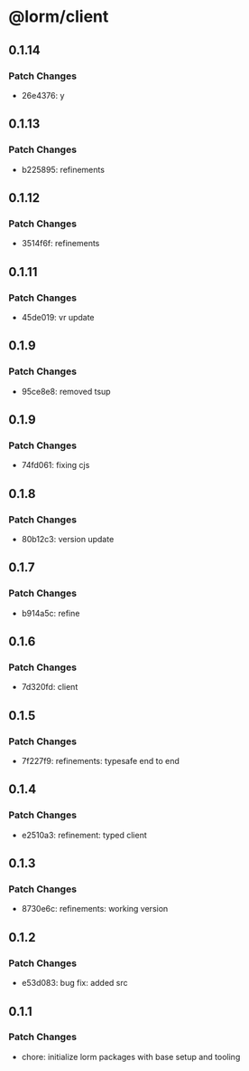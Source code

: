 # @lorm/client

## 0.1.14

### Patch Changes

- 26e4376: y

## 0.1.13

### Patch Changes

- b225895: refinements

## 0.1.12

### Patch Changes

- 3514f6f: refinements

## 0.1.11

### Patch Changes

- 45de019: vr update

## 0.1.9

### Patch Changes

- 95ce8e8: removed tsup

## 0.1.9

### Patch Changes

- 74fd061: fixing cjs

## 0.1.8

### Patch Changes

- 80b12c3: version update

## 0.1.7

### Patch Changes

- b914a5c: refine

## 0.1.6

### Patch Changes

- 7d320fd: client

## 0.1.5

### Patch Changes

- 7f227f9: refinements: typesafe end to end

## 0.1.4

### Patch Changes

- e2510a3: refinement: typed client

## 0.1.3

### Patch Changes

- 8730e6c: refinements: working version

## 0.1.2

### Patch Changes

- e53d083: bug fix: added src

## 0.1.1

### Patch Changes

- chore: initialize lorm packages with base setup and tooling
